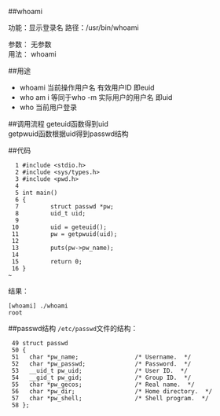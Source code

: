 ##whoami

功能：显示登录名
路径：/usr/bin/whoami

参数： 无参数  
用法： whoami

##用途
- whoami  当前操作用户名 有效用户ID 即euid
- who am i 等同于who -m  实际用户的用户名 即uid
- who    当前用户登录

##调用流程
geteuid函数得到uid  
getpwuid函数根据uid得到passwd结构  

##代码

      1 #include <stdio.h>
      2 #include <sys/types.h>
      3 #include <pwd.h>
      4
      5 int main()
      6 {
      7         struct passwd *pw;
      8         uid_t uid;
      9
     10         uid = geteuid();
     11         pw = getpwuid(uid);
     12
     13         puts(pw->pw_name);
     14
     15         return 0;
     16 }
    ~

结果：

    [whoami] ./whoami       
    root

##passwd结构
`/etc/passwd`文件的结构：

     49 struct passwd
     50 {
     51   char *pw_name;                /* Username.  */
     52   char *pw_passwd;              /* Password.  */
     53   __uid_t pw_uid;               /* User ID.  */
     54   __gid_t pw_gid;               /* Group ID.  */
     55   char *pw_gecos;               /* Real name.  */
     56   char *pw_dir;                 /* Home directory.  */
     57   char *pw_shell;               /* Shell program.  */
     58 };
